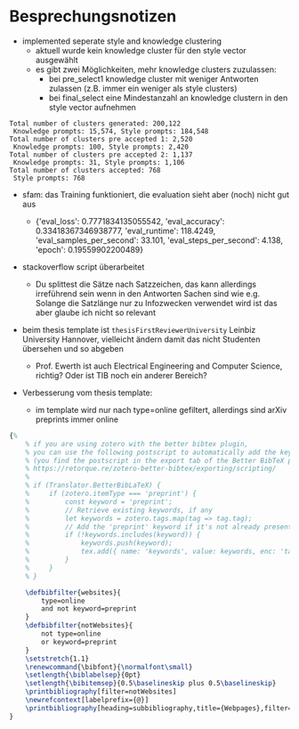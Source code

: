 # Besprechungsnotizen

- implemented seperate style and knowledge clustering
	- aktuell wurde kein knowledge cluster für den style vector ausgewählt
	- es gibt zwei Möglichkeiten, mehr knowledge clusters zuzulassen:
		- bei pre_select1 knowledge cluster mit weniger Antworten zulassen (z.B. immer ein weniger als style clusters)
		- bei final_select eine Mindestanzahl an knowledge clustern in den style vector aufnehmen
```text
Total number of clusters generated: 200,122
 Knowledge prompts: 15,574, Style prompts: 184,548 
Total number of clusters pre accepted 1: 2,520 
 Knowledge prompts: 100, Style prompts: 2,420 
Total number of clusters pre accepted 2: 1,137
 Knowledge prompts: 31, Style prompts: 1,106 
Total number of clusters accepted: 768 
 Style prompts: 768
```
- sfam: das Training funktioniert, die evaluation sieht aber (noch) nicht gut aus
	- {'eval_loss': 0.7771834135055542, 'eval_accuracy': 0.33418367346938777, 'eval_runtime': 118.4249, 'eval_samples_per_second': 33.101, 'eval_steps_per_second': 4.138, 'epoch': 0.19559902200489}

- stackoverflow script überarbeitet
	- Du splittest die Sätze nach Satzzeichen, das kann allerdings irreführend sein wenn in den Antworten Sachen sind wie e.g.  
	  Solange die Satzlänge nur zu Infozwecken verwendet wird ist das aber glaube ich nicht so relevant
- beim thesis template ist `thesisFirstReviewerUniversity` Leinbiz University Hannover, vielleicht ändern damit das nicht Studenten übersehen und so abgeben
	- Prof. Ewerth ist auch Electrical Engineering and Computer Science, richtig? Oder ist TIB noch ein anderer Bereich?
- Verbesserung vom thesis template:
	- im template wird nur nach type=online gefiltert, allerdings sind arXiv preprints immer online
```tex
{%
    % if you are using zotero with the better bibtex plugin,
    % you can use the following postscript to automatically add the keyword 'preprint' for arXiv papers
    % (you find the postscript in the export tab of the Better BibTeX preferences, subtab postscript)
    % https://retorque.re/zotero-better-bibtex/exporting/scripting/
    % 
    % if (Translator.BetterBibLaTeX) {
    %     if (zotero.itemType === 'preprint') {
    %         const keyword = 'preprint';
    %         // Retrieve existing keywords, if any
    %         let keywords = zotero.tags.map(tag => tag.tag);
    %         // Add the 'preprint' keyword if it's not already present
    %         if (!keywords.includes(keyword)) {
    %             keywords.push(keyword);
    %             tex.add({ name: 'keywords', value: keywords, enc: 'tags' });
    %         }
    %     }
    % }

    \defbibfilter{websites}{
        type=online
        and not keyword=preprint
    }
    \defbibfilter{notWebsites}{
        not type=online
        or keyword=preprint
    }
    \setstretch{1.1}
    \renewcommand{\bibfont}{\normalfont\small}
    \setlength{\biblabelsep}{0pt}
    \setlength{\bibitemsep}{0.5\baselineskip plus 0.5\baselineskip}
    \printbibliography[filter=notWebsites]
    \newrefcontext[labelprefix={@}]
    \printbibliography[heading=subbibliography,title={Webpages},filter=websites]
}
```
